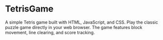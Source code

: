 # TetrisGame
A simple Tetris game built with HTML, JavaScript, and CSS. Play the classic puzzle game directly in your web browser. The game features block movement, line clearing, and score tracking.
